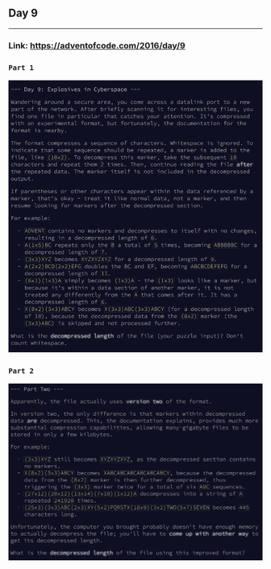 ## Day 9
___

### Link: https://adventofcode.com/2016/day/9

### `Part 1`
![img.png](part1.png)

### `Part 2`
![img_1.png](part2.png)